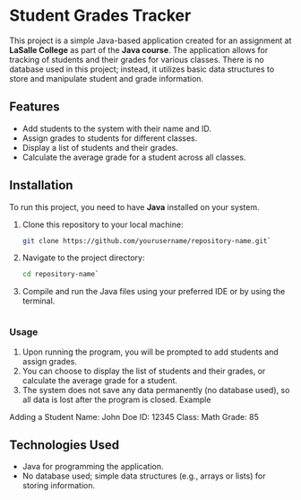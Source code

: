 # Student Grades Tracker

This project is a simple Java-based application created for an assignment at **LaSalle College** as part of the **Java course**. The application allows for tracking of students and their grades for various classes. There is no database used in this project; instead, it utilizes basic data structures to store and manipulate student and grade information.

## Features

- Add students to the system with their name and ID.
- Assign grades to students for different classes.
- Display a list of students and their grades.
- Calculate the average grade for a student across all classes.

## Installation

To run this project, you need to have **Java** installed on your system.

1. Clone this repository to your local machine:

   ```bash
   git clone https://github.com/yourusername/repository-name.git`
   
   
2. Navigate to the project directory:

   ```bash
   cd repository-name`


3. Compile and run the Java files using your preferred IDE or by using the terminal.

   ```bash

### Usage

1. Upon running the program, you will be prompted to add students and assign grades.
2. You can choose to display the list of students and their grades, or calculate the average grade for a student.
3. The system does not save any data permanently (no database used), so all data is lost after the program is closed.
Example

Adding a Student
Name: John Doe
ID: 12345
Class: Math
Grade: 85

   
## Technologies Used

* Java for programming the application.
* No database used; simple data structures (e.g., arrays or lists) for storing information.

